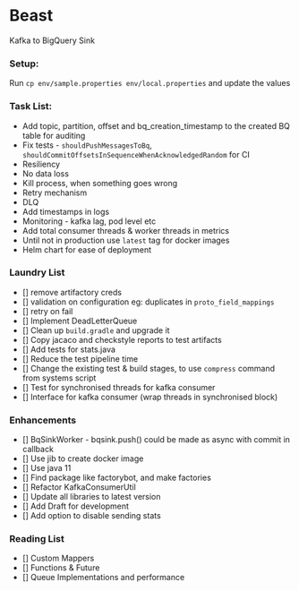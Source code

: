 # Beast

Kafka to BigQuery Sink

### Setup:
Run `cp env/sample.properties env/local.properties` and update the values

### Task List:
* Add topic, partition, offset and bq_creation_timestamp to the created BQ table for auditing
* Fix tests - `shouldPushMessagesToBq`, `shouldCommitOffsetsInSequenceWhenAcknowledgedRandom` for CI
* Resiliency
* No data loss
* Kill process, when something goes wrong
* Retry mechanism
* DLQ
* Add timestamps in logs
* Monitoring - kafka lag, pod level etc
* Add total consumer threads & worker threads in metrics
* Until not in production use `latest` tag for docker images
* Helm chart for ease of deployment

### Laundry List
* [] remove artifactory creds
* [] validation on configuration eg: duplicates in `proto_field_mappings`
* [] retry on fail
* [] Implement DeadLetterQueue
* [] Clean up `build.gradle` and upgrade it
* [] Copy jacaco and checkstyle reports to test artifacts
* [] Add tests for stats.java
* [] Reduce the test pipeline time
* [] Change the existing test & build stages, to use `compress` command from systems script 
* [] Test for synchronised threads for kafka consumer
* [] Interface for kafka consumer (wrap threads in synchronised block)

### Enhancements
* [] BqSinkWorker - bqsink.push() could be made as async with commit in callback
* [] Use jib to create docker image
* [] Use java 11
* [] Find package like factorybot, and make factories
* [] Refactor KafkaConsumerUtil
* [] Update all libraries to latest version
* [] Add Draft for development
* [] Add option to disable sending stats

### Reading List
* [] Custom Mappers
* [] Functions & Future
* [] Queue Implementations and performance

